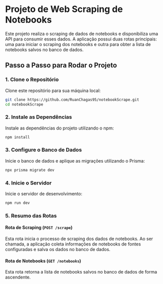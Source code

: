 # Projeto de Web Scraping de Notebooks

Este projeto realiza o scraping de dados de notebooks e disponibiliza uma API para consumir esses dados. A aplicação possui duas rotas principais: uma para iniciar o scraping dos notebooks e outra para obter a lista de notebooks salvos no banco de dados.

## Passo a Passo para Rodar o Projeto

### 1. Clone o Repositório

Clone este repositório para sua máquina local:

```bash
git clone https://github.com/RuanChagas95/notebookScrape.git
cd notebookScrape

```


### 2. Instale as Dependências

Instale as dependências do projeto utilizando o npm:

```bash
npm install
```

### 3. Configure o Banco de Dados

Inicie o banco de dados e aplique as migrações utilizando o Prisma:

```bash
npx prisma migrate dev
```

### 4. Inicie o Servidor

Inicie o servidor de desenvolvimento:

```bash
npm run dev
```

### 5. Resumo das Rotas

#### Rota de Scraping (`POST /scrape`)
Esta rota inicia o processo de scraping dos dados de notebooks. Ao ser chamada, a aplicação coleta informações de notebooks de fontes configuradas e salva os dados no banco de dados.

#### Rota de Notebooks (`GET /notebooks`)
Esta rota retorna a lista de notebooks salvos no banco de dados de forma ascendente.
